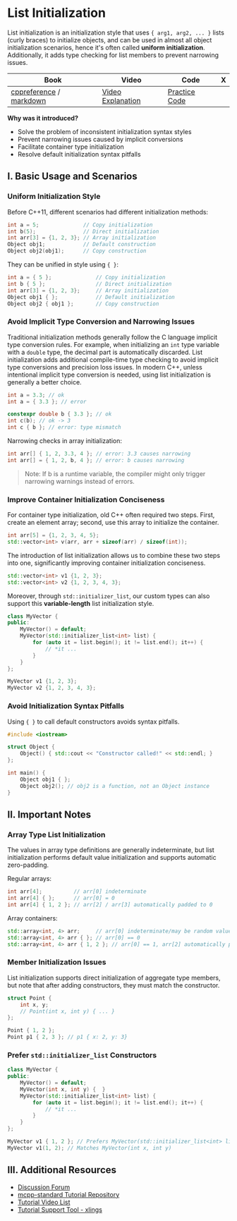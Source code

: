 # List Initialization

List initialization is an initialization style that uses `{ arg1, arg2, ... }` lists (curly braces) to initialize objects, and can be used in almost all object initialization scenarios, hence it's often called **uniform initialization**. Additionally, it adds type checking for list members to prevent narrowing issues.

| Book | Video | Code | X | 
| --- | --- | --- | --- |
| [cppreference](https://en.cppreference.com/w/cpp/language/list_initialization.html) / [markdown](https://github.com/Sunrisepeak/mcpp-standard/blob/main/book/src/cpp11/09-list-initialization.md) | [Video Explanation](https://www.bilibili.com/video/BV1vKuQzkEo2) | [Practice Code](https://github.com/Sunrisepeak/mcpp-standard/blob/main/dslings/cpp11/09-list-initialization-0.cpp) |  |

**Why was it introduced?**

- Solve the problem of inconsistent initialization syntax styles
- Prevent narrowing issues caused by implicit conversions
- Facilitate container type initialization
- Resolve default initialization syntax pitfalls

## I. Basic Usage and Scenarios

### Uniform Initialization Style

Before C++11, different scenarios had different initialization methods:

```cpp
int a = 5;              // Copy initialization
int b(5);               // Direct initialization
int arr[3] = {1, 2, 3}; // Array initialization
Object obj1;            // Default construction
Object obj2(obj1);      // Copy construction
```

They can be unified in style using `{ }`:

```cpp
int a = { 5 };              // Copy initialization
int b { 5 };                // Direct initialization
int arr[3] = {1, 2, 3};     // Array initialization
Object obj1 { };            // Default initialization
Object obj2 { obj1 };       // Copy construction
```

### Avoid Implicit Type Conversion and Narrowing Issues

Traditional initialization methods generally follow the C language implicit type conversion rules. For example, when initializing an `int` type variable with a `double` type, the decimal part is automatically discarded. List initialization adds additional compile-time type checking to avoid implicit type conversions and precision loss issues. In modern C++, unless intentional implicit type conversion is needed, using list initialization is generally a better choice.

```cpp
int a = 3.3; // ok
int a = { 3.3 }; // error

constexpr double b { 3.3 }; // ok
int c(b); // ok -> 3
int c { b }; // error: type mismatch
```

Narrowing checks in array initialization:

```cpp
int arr[] { 1, 2, 3.3, 4 }; // error: 3.3 causes narrowing
int arr[] = { 1, 2, b, 4 }; // error: b causes narrowing
```

> Note: If b is a runtime variable, the compiler might only trigger narrowing warnings instead of errors.

### Improve Container Initialization Conciseness

For container type initialization, old C++ often required two steps. First, create an element array; second, use this array to initialize the container.

```cpp
int arr[5] = {1, 2, 3, 4, 5};
std::vector<int> v(arr, arr + sizeof(arr) / sizeof(int));
```

The introduction of list initialization allows us to combine these two steps into one, significantly improving container initialization conciseness.

```cpp
std::vector<int> v1 {1, 2, 3};
std::vector<int> v2 {1, 2, 3, 4, 3};
```

Moreover, through `std::initializer_list`, our custom types can also support this **variable-length** list initialization style.

```cpp
class MyVector {
public:
    MyVector() = default;
    MyVector(std::initializer_list<int> list) {
        for (auto it = list.begin(); it != list.end(); it++) {
            // *it ...
        }
    }
};
```

```cpp
MyVector v1 {1, 2, 3};
MyVector v2 {1, 2, 3, 4, 3};
```

### Avoid Initialization Syntax Pitfalls

Using `{ }` to call default constructors avoids syntax pitfalls.

```cpp
#include <iostream>

struct Object {
    Object() { std::cout << "Constructor called!" << std::endl; }
};

int main() {
    Object obj1 { };
    Object obj2(); // obj2 is a function, not an Object instance
}
```

## II. Important Notes

### Array Type List Initialization

The values in array type definitions are generally indeterminate, but list initialization performs default value initialization and supports automatic zero-padding.

Regular arrays:

```cpp
int arr[4];          // arr[0] indeterminate
int arr[4] { };      // arr[0] = 0
int arr[4] { 1, 2 }; // arr[2] / arr[3] automatically padded to 0
```

Array containers:

```cpp
std::array<int, 4> arr;     // arr[0] indeterminate/may be random value
std::array<int, 4> arr { }; // arr[0] == 0
std::array<int, 4> arr { 1, 2 }; // arr[0] == 1, arr[2] automatically padded to 0
```

### Member Initialization Issues

List initialization supports direct initialization of aggregate type members, but note that after adding constructors, they must match the constructor.

```cpp
struct Point {
    int x, y;
    // Point(int x, int y) { ... }
};
```

```cpp
Point { 1, 2 };
Point p1 { 2, 3 }; // p1 { x: 2, y: 3}
```

### Prefer `std::initializer_list` Constructors

```cpp
class MyVector {
public:
    MyVector() = default;
    MyVector(int x, int y) {  }
    MyVector(std::initializer_list<int> list) {
        for (auto it = list.begin(); it != list.end(); it++) {
            // *it ...
        }
    }
};
```

```cpp
MyVector v1 { 1, 2 }; // Prefers MyVector(std::initializer_list<int> list)
MyVector v1(1, 2); // Matches MyVector(int x, int y)
```

## III. Additional Resources

- [Discussion Forum](https://forum.d2learn.org/category/20)
- [mcpp-standard Tutorial Repository](https://github.com/Sunrisepeak/mcpp-standard)
- [Tutorial Video List](https://space.bilibili.com/65858958/lists/5208246)
- [Tutorial Support Tool - xlings](https://github.com/d2learn/xlings)